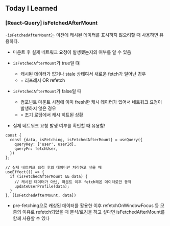## Today I Learned

### [React-Query] isFetchedAfterMount

-`isFetchedAfterMount`는 이전에 캐시된 데이터를 표시하지 않으려할 때 사용하면 유용하다.

- 마운트 후 실제 네트워크 요청이 발생했는지의 여부를 알 수 있음

- `isFetchedAfterMount`가 true일 떄

  - 캐시된 데이터가 없거나 stale 상태여서 새로운 fetch가 일어난 경우
  - = 리프레시 OR refetch

- `isFetchedAfterMount`가 false일 때

  - 컴포넌트 마운트 시점에 이미 fresh한 캐시 데이터가 있어서 네트워크 요청이 발생하지 않은 경우
  - = 초기 로딩에서 캐시 히트된 상황

- 실제 네트워크 요청 발생 여부를 확인할 때 유용함!

```tsx
const {
  const {data, isFetching, isFetchedAfterMount} = useQuery({
    queryKey: ['user', userId],
    queryFn: fetchUser,
  })
};

// 실제 네트워크 요청 후의 데이터만 처리하고 싶을 때
useEffect(() => {
  if (isFetchedAfterMount && data) {
    // 캐시된 데이터가 아닌, 마운트 이후 fetch해온 데이터로만 동작
    updateUserProfile(data);
  }
}, [isFetchedAfterMount, data])
```

- pre-fetching으로 캐싱된 데이터를 활용한 이후 refetchOnWindowFocus 등 모종의 이유로 refetch되었을 때 분석/로깅을 하고 싶다면 isFetchedAfterMount를 함께 사용할 수 있다
